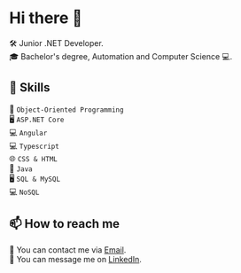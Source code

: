 # Hi there 👋

<!--
**Vlad-Gheorghita/Vlad-Gheorghita** is a ✨ _special_ ✨ repository because its `README.md` (this file) appears on your GitHub profile.

Here are some ideas to get you started:

- 🔭 I’m currently working on ...
- 🌱 I’m currently learning ...
- 👯 I’m looking to collaborate on ...
- 🤔 I’m looking for help with ...
- 💬 Ask me about ...
- 📫 How to reach me: ...
- 😄 Pronouns: ...
- ⚡ Fun fact: ...
-->



🛠️ Junior .NET Developer. <br>
🎓 Bachelor's degree, Automation and Computer Science 💻. <br>



## 🌟 Skills
🔅 `Object-Oriented Programming` <br>
🖥️ `ASP.NET Core` <br>
💻 `Angular` <br>
💻 `Typescript` <br>
🌐 `CSS & HTML` <br>
🔅 `Java` <br>
🖥️ `SQL & MySQL` <br>
💻 `NoSQL` <br>



## 📫 How to reach me
📧 You can contact me via [Email](mailto:vlad.gheorghita.s@outlook.com). <br>
📨 You can message me on [LinkedIn](https://www.linkedin.com/in/vlad-gheorghita-07ba931a1/). <br>


